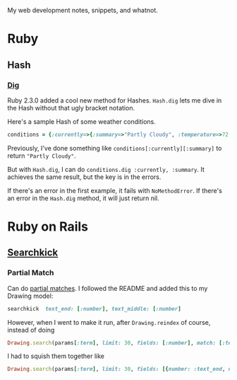 My web development notes, snippets, and whatnot.

Ruby
=====

Hash
-----

### [Dig](http://ruby-doc.org/core-2.3.0/Hash.html#method-i-dig)

Ruby 2.3.0 added a cool new method for Hashes. `Hash.dig` lets me dive in the Hash without that ugly bracket notation.

Here's a sample Hash of some weather conditions.

```ruby
conditions = {:currently=>{:summary=>"Partly Cloudy", :temperature=>72.3, :apparentTemperature=>72.3, :dewPoint=>70.34, :humidity=>0.94, :windSpeed=>3.95, :windBearing=>21, :visibility=>7.22, :cloudCover=>0.3, :pressure=>1023.42, :ozone=>249.06}}
```

Previously, I've done something like `conditions[:currently][:summary]` to return `"Partly Cloudy"`.

But with `Hash.dig`, I can do `conditions.dig :currently, :summary`. It achieves the same result, but the key is in the errors.

If there's an error in the first example, it fails with `NoMethodError`. If there's an error in the `Hash.dig` method, it will just return nil.

Ruby on Rails
=====

[Searchkick](http://searchkick.org)
-----


### Partial Match

Can do [partial matches](https://github.com/ankane/searchkick#partial-matches). I followed the README and added this to my Drawing model:
```ruby
searchkick  text_end: [:number], text_middle: [:number]
```
However, when I went to make it run, after `Drawing.reindex` of course, instead of doing
```ruby
Drawing.search(params[:term], limit: 30, fields: [:number], match: [:text_end, :text_middle])
```
I had to squish them together like
```ruby
Drawing.search(params[:term], limit: 30, fields: [{number: :text_end, number: :text_middle}])
```
